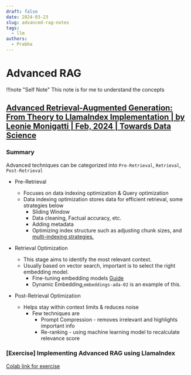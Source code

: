 ```yaml
---
draft: false
date: 2024-03-23
slug: advanced-rag-notes
tags:
  - llm
authors:
  - Prabha
---
```

# Advanced RAG

!!!note "Self Note"
	This note is for me to understand the concepts
	
## [Advanced Retrieval-Augmented Generation: From Theory to LlamaIndex Implementation | by Leonie Monigatti | Feb, 2024 | Towards Data Science](https://towardsdatascience.com/advanced-retrieval-augmented-generation-from-theory-to-llamaindex-implementation-4de1464a9930)

### Summary
Advanced techniques can be categorized into `Pre-Retrieval`, `Retrieval`, `Post-Retrieval`


- Pre-Retrieval
	- Focuses on data indexing optimization & Query optimization
	- Data indexing optimization stores data for efficient retrieval, some strategies below
		- Sliding Window
		- Data cleaning, Factual accuracy, etc.
		- Adding metadata
		- Optimizing index structure such as adjusting chunk sizes, and [multi-indexing strategies.](https://twitter.com/CShorten30/status/1725151347756990563)
			


- Retrieval Optimization
	- This stage aims to identify the most relevant context. 
	- Usually based on vector search, important is to select the right embedding model.
		- Fine-tuning embedding models [Guide](https://betterprogramming.pub/fine-tuning-your-embedding-model-to-maximize-relevance-retrieval-in-rag-pipeline-2ea3fa231149)
		- Dynamic Embedding,`embeddings-ada-02` is an example of this.


- Post-Retrieval Optimization
	- Helps stay within context limits & reduces noise
		- Few techniques are 
			- Prompt Compression - removes irrelevant and highlights important info
			- Re-ranking - using machine learning model to recalculate relevance score


### \[Exercise\] Implementing Advanced RAG using LlamaIndex

[Colab link for exercise](https://colab.research.google.com/drive/1_zoaHmFLaBc8FXxEGlHsgCs4blTtFNuD?usp=sharing)


